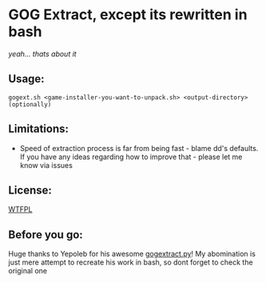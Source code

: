 # GOG Extract, except its rewritten in bash
*yeah... thats about it*

## Usage:
`gogext.sh <game-installer-you-want-to-unpack.sh> <output-directory> (optionally)`

## Limitations:
- Speed of extraction process is far from being fast - blame dd's defaults. If you have any ideas regarding how to improve that - please let me know via issues

## License:
[WTFPL](LICENSE)

## Before you go:
Huge thanks to Yepoleb for his awesome [gogextract.py](https://github.com/Yepoleb/gogextract)! My abomination is just mere attempt to recreate his work in bash, so dont forget to check the original one
